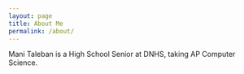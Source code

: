 ```yaml
---
layout: page
title: About Me
permalink: /about/
---
```


Mani Taleban is a High School Senior at DNHS, taking AP Computer Science. 



[^1]: o Something that will hopefully help me.
